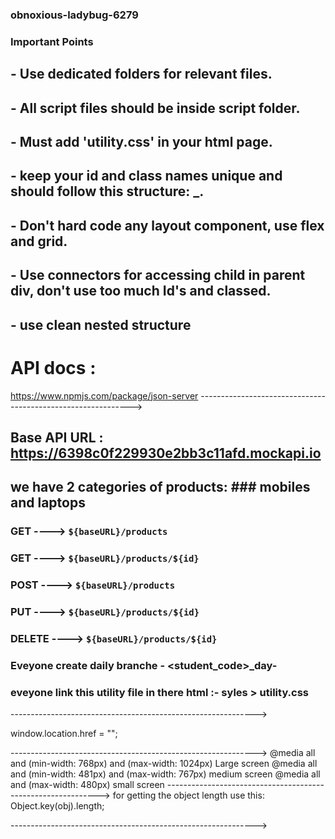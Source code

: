 ### obnoxious-ladybug-6279

### Important Points
 ## - Use dedicated folders for relevant files.
 ## - All script files should be inside script folder.
 ## - Must add 'utility.css' in your html page. 
 ## - keep your id and class names unique and should follow this structure: <working area>_<working component>.
 ## - Don't hard code any layout component,  use flex and grid.
 ## - Use connectors for accessing child in parent div, don't use too much Id's and classed. 
 ## - use clean nested structure

 # API docs : 
https://www.npmjs.com/package/json-server
------------------------------------------------------------->
## Base API URL : https://6398c0f229930e2bb3c11afd.mockapi.io
## we have 2 categories of products: ### mobiles and laptops
### GET ---->  `${baseURL}/products`
### GET ---->  `${baseURL}/products/${id}`
### POST ---->  `${baseURL}/products`
### PUT ---->  `${baseURL}/products/${id}`
### DELETE ---->  `${baseURL}/products/${id}`
### Eveyone create daily branche - <student_code>_day-<day number>
### eveyone link this utility file in there html :- syles > utility.css

------------------------------------------------------------->

window.location.href = "";

------------------------------------------------------------->
 @media all and (min-width: 768px) and (max-width: 1024px) Large screen 
 @media all and (min-width: 481px) and (max-width: 767px)   medium screen
 @media all and (max-width: 480px) small screen
------------------------------------------------------------->
 for getting the object length use this:
 Object.key(obj).length;
 
------------------------------------------------------------->